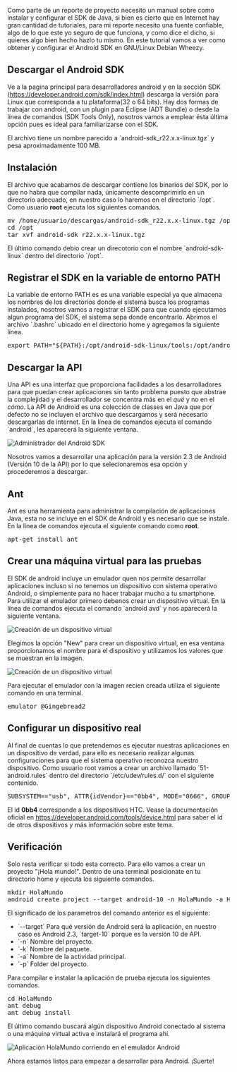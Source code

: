 <p>Como parte de un reporte de proyecto necesito un manual sobre como instalar y configurar el SDK de Java, si bien es cierto que en Internet hay gran cantidad de tutoriales, para mi reporte necesito una fuente confiable, algo de lo que este yo seguro de que funciona, y como dice el dicho, si quieres algo bien hecho hazlo tu mismo. En este tutorial vamos a ver como obtener y configurar el Android SDK en GNU/Linux Debian Wheezy.</p>

## Descargar el Android SDK

<p>Ve a la pagina principal para desarrolladores android y en la sección SDK (<a href="https://developer.android.com/sdk/index.html">https://developer.android.com/sdk/index.html</a>) descarga la versión para Linux que corresponda a tu plataforma(32 o 64 bits). Hay dos formas de trabajar con android, con un plugin para Eclipse (ADT Bundle) o desde la línea de comandos (SDK Tools Only), nosotros vamos a emplear ésta última opción pues es ideal para familiarizarse con el SDK.</p>
<p>El archivo tiene un nombre parecido a `android-sdk_r22.x.x-linux.tgz` y pesa aproximadamente 100 MB.</p>


## Instalación

<p>El archivo que acabamos de descargar contiene los binarios del SDK, por lo que no habra que compilar nada, únicamente descomprimirlo en un directorio adecuado, en nuestro caso lo haremos en el directorio `/opt`. Como usuario <strong>root</strong> ejecuta los siguientes comandos.</p>

<pre lang="bash" theme="slate">
mv /home/usuario/descargas/android-sdk_r22.x.x-linux.tgz /opt
cd /opt
tar xvf android-sdk_r22.x.x-linux.tgz
</pre>

<p>El último comando debio crear un direcotorio con el nombre `android-sdk-linux` dentro del directorio `/opt`.</p>

## Registrar el SDK en la variable de entorno PATH

<p>La variable de entorno PATH es es una variable especial ya que almacena los nombres de los directorios donde el sistema busca los programas instalados, nosotros vamos a registrar el SDK para que cuando ejecutamos algun programa del SDK, el sistema sepa donde encontrarlo. Abrimos el archivo `.bashrc` ubicado en el directorio home y agregamos la siguiente línea.</p>

<pre lang="bash" theme="slate">
export PATH="${PATH}:/opt/android-sdk-linux/tools:/opt/android-sdk-linux/platform-tools"
</pre>


## Descargar la API

<p>Una API es una interfaz que proporciona facilidades a los desarrolladores para que puedan crear aplicaciones sin tanto problema puesto que abstrae la complejidad y el desarrollador se concentra más en el <em>qué</em> y no en el <em>cómo</em>. La API de Android es una colección de classes en Java que por defecto no se incluyen el archivo que descargamos y será necesario descargarlas de internet. En la línea de comandos ejecuta el comando `android`, les aparecerá la siguiente ventana.</p>

![Administrador del Android SDK](android_sdk_01.png)

<p>Nosotros vamos a desarrollar una aplicación para la versión 2.3 de Android (Versión 10 de la API) por lo que selecionaremos esa opción y procederemos a descargar.</p>

## Ant

<p>Ant es una herramienta para administrar la compilación de aplicaciones Java, esta no se incluye en el SDK de Android y es necesario que se instale. En la línea de comandos ejecuta el siguiente comando como <strong>root</strong>.</p>

<pre lang="bash" theme="slate">
apt-get install ant
</pre>

## Crear una máquina virtual para las pruebas

<p>El SDK de android incluye un emulador quen nos permite desarrollar aplicaciones incluso si no tenemos un dispositivo con sistema operativo Android, o simplemente para no hacer trabajar mucho a tu smartphone. Para utilizar el emulador primero debenos crear un dispositivo virtual. En la línea de comandos ejecuta el comando `android avd` y nos aparecerá la siguiente ventana.</p>

![Creación de un dispositivo virtual](android_sdk_02.png)

<p>Elegimos la opción "New" para crear un dispositivo virtual, en esa ventana proporcionamos el nombre para el dispositivo y utilizamos los valores que se muestran en la imagen.</p>

![Creación de un dispositivo virtual](android_sdk_03.png)

<p>Para ejecutar el emulador con la imagen recien creada utiliza el siguiente comando en una terminal.</p>

<pre lang="bash" theme="slate">
emulator @Gingebread2
</pre>


## Configurar un dispositivo real

<p>Al final de cuentas lo que pretendemos es ejecutar nuestras aplicaciones en un dispositivo de verdad, para ello es necesario realizar algunas configuraciones para que el sistema operativo reconozca nuestro dispositivo. Como usuario root vamos a crear un archivo llamado `51-android.rules` dentro del directorio `/etc/udev/rules.d/` con el siguiente contenido.</p>

<pre lang="bash" theme="slate">
SUBSYSTEM=="usb", ATTR{idVendor}=="0bb4", MODE="0666", GROUP="plugdev"
</pre>

<p>El id <strong>0bb4</strong> corresponde a los dispositivos HTC. Vease la documentación oficial en <a href="https://developer.android.com/tools/device.html">https://developer.android.com/tools/device.html</a> para saber el id de otros dispositivos y más información sobre este tema.</p>

## Verificación

<p>Solo resta verificar si todo esta correcto. Para ello vamos a crear un proyecto "¡Hola mundo!". Dentro de una terminal posicionate en tu directorio home y ejecuta los siguiente comandos.</p>

<pre lang="bash" theme="slate">
mkdir HolaMundo
android create project --target android-10 -n HolaMundo -a HolaMundo -k com.inforscience.test -p ./HolaMundo
</pre>

<p>El significado de los parametros del comando anterior es el siguiente:</p>

<ul>
<li>`--target` Para qué versión de Android será la aplicación, en nuestro caso es Android 2.3, `target-10` porque es la versión 10 de API.</li>
<li>`-n` Nombre del proyecto.</li>
<li>`-k` Nombre del paquete.</li>
<li>`-a` Nombre de la actividad principal.</li>
<li>`-p` Folder del proyecto.</li>
</ul>

<p>Para compilar e instalar la aplicación de prueba ejecuta los siguientes comandos.</p>

<pre lang="bash" theme="slate">
cd HolaMundo
ant debug
ant debug install
</pre>

<p>El último comando buscará algún dispositivo Android conectado al sistema o una máquina virtual activa e instalará el programa ahí.</p>

![Aplicación HolaMundo corriendo en el emulador Android](android_sdk_04.png)

<p>Ahora estamos listos para empezar a desarrollar para Android. ¡Suerte!</p>
